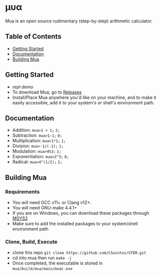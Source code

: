 # &#956;&#965;&#945;

Mua is an open source rudimentary (step-by-step) arithmetic calculator.

## Table of Contents
- [Getting Started](#getting-started)
- [Documentation](#documentation)
- [Building Mua](#building-mua)

## Getting Started
- *repl demo*
- To download Mua, go to [Releases](https://github.com/CSaintos/STEM/releases)
- Install/Place Mua anywhere you'd like on your machine, and to make it easily accessible, add it to your system's or shell's environment path.
## Documentation
- Addition:
`mua>1 + 1;`
`2;`
- Subtraction:
`mua>1-1;`
`0;`
- Multiplication:
`mua>1*1;`
`1;`
- Division:
`mua>-1/(-1);`
`1;`
- Modulation:
`mua>4%3;`
`1;`
- Exponentiation:
`mua>2^3;`
`8;`
- Radical:
`mua>4^(1/2);`
`2;`
## Building Mua
### Requirements
- You will need GCC v11+ or Clang v12+.
- You will need GNU-make 4.4.1+
- If you are on Windows, you can download these packages through [MSYS2](https://www.msys2.org/)
- Make sure to add the installed packages to your system/shell environment path
### Clone, Build, Execute
- clone this repo `git clone https://github.com/CSaintos/STEM.git`
- cd into mua then run `make -j`
- Once completed, the executable is stored in `mua/build/mua/main/muac.exe`
